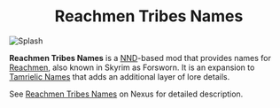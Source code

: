 <h1 align="center">
Reachmen Tribes Names

</h1>

![Splash](https://staticdelivery.nexusmods.com/mods/1704/images/headers/73312_1662302337.jpg)

**Reachmen Tribes Names** is a [NND](https://github.com/adya/NPCs-Names-Distributor)-based mod that provides names for [Reachmen](https://en.uesp.net/wiki/Lore:Reachmen), also known in Skyrim as Forsworn. It is an expansion to [Tamrielic Names](https://github.com/adya/Tamrielic-Names) that adds an additional layer of lore details.

See [Reachmen Tribes Names](https://www.nexusmods.com/skyrimspecialedition/mods/73312) on Nexus for detailed description.
